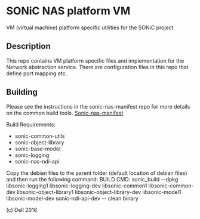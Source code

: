 SONiC NAS platform VM
=====================

VM (virtual machine) platform specific utilities for the SONiC project

Description
-----------

This repo contains VM platform specific files and implementation for the Network abstraction service. There are configuration files in this repo that define port mapping etc.

Building
---------
Please see the instructions in the sonic-nas-manifest repo for more details on the common build tools.  [Sonic-nas-manifest](https://github.com/Azure/sonic-nas-manifest)

Build Requirements:
 - sonic-common-utils
 - sonic-object-library
 - sonic-base-model
 - sonic-logging
 - sonic-nas-ndi-api

Copy the debian files to the parent folder (default location of debian files) and then run the following command:
BUILD CMD: sonic_build --dpkg libsonic-logging1 libsonic-logging-dev libsonic-common1 libsonic-common-dev libsonic-object-library1 libsonic-object-library-dev libsonic-model1 libsonic-model-dev sonic-ndi-api-dev -- clean binary

(c) Dell 2016
